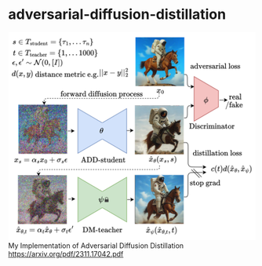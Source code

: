 # adversarial-diffusion-distillation
![Model scheme](scheme.png)
My Implementation of Adversarial Diffusion Distillation https://arxiv.org/pdf/2311.17042.pdf
